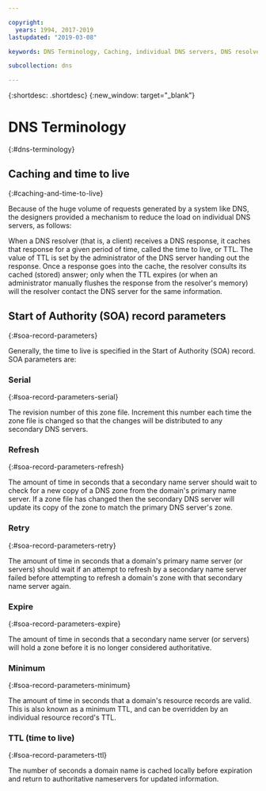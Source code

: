 ```yaml
---

copyright:
  years: 1994, 2017-2019
lastupdated: "2019-03-08"

keywords: DNS Terminology, Caching, individual DNS servers, DNS resolver

subcollection: dns

---
```



{:shortdesc: .shortdesc}
{:new_window: target="_blank"}

# DNS Terminology
{:#dns-terminology}

## Caching and time to live
{:#caching-and-time-to-live}

Because of the huge volume of requests generated by a system like DNS, the designers provided a mechanism to reduce the load on individual DNS servers, as follows:

When a DNS resolver (that is, a client) receives a DNS response, it caches that response for a given period of time, called the time to live, or TTL. The value of TTL is set by the administrator of the DNS server handing out the response. Once a response goes into the cache, the resolver consults its cached (stored) answer; only when the TTL expires (or when an administrator manually flushes the response from the resolver's memory) will the resolver contact the DNS server for the same information.

## Start of Authority (SOA) record parameters
{:#soa-record-parameters}

Generally, the time to live is specified in the Start of Authority (SOA) record. SOA parameters are:

### Serial
{:#soa-record-parameters-serial}

The revision number of this zone file. Increment this number each time the zone file is changed so that the changes will be distributed to any secondary DNS servers.

### Refresh
{:#soa-record-parameters-refresh}

The amount of time in seconds that a secondary name server should wait to check for a new copy of a DNS zone from the domain's primary name server. If a zone file has changed then the secondary DNS server will update its copy of the zone to match the primary DNS server's zone.

### Retry
{:#soa-record-parameters-retry}

The amount of time in seconds that a domain's primary name server (or servers) should wait if an attempt to refresh by a secondary name server failed before attempting to refresh a domain's zone with that secondary name server again.

### Expire
{:#soa-record-parameters-expire}

The amount of time in seconds that a secondary name server (or servers) will hold a zone before it is no longer considered authoritative.

### Minimum
{:#soa-record-parameters-minimum}

The amount of time in seconds that a domain's resource records are valid. This is also known as a minimum TTL, and can be overridden by an individual resource record's TTL.

### TTL (time to live)
{:#soa-record-parameters-ttl}

The number of seconds a domain name is cached locally before expiration and return to authoritative nameservers for updated information.
